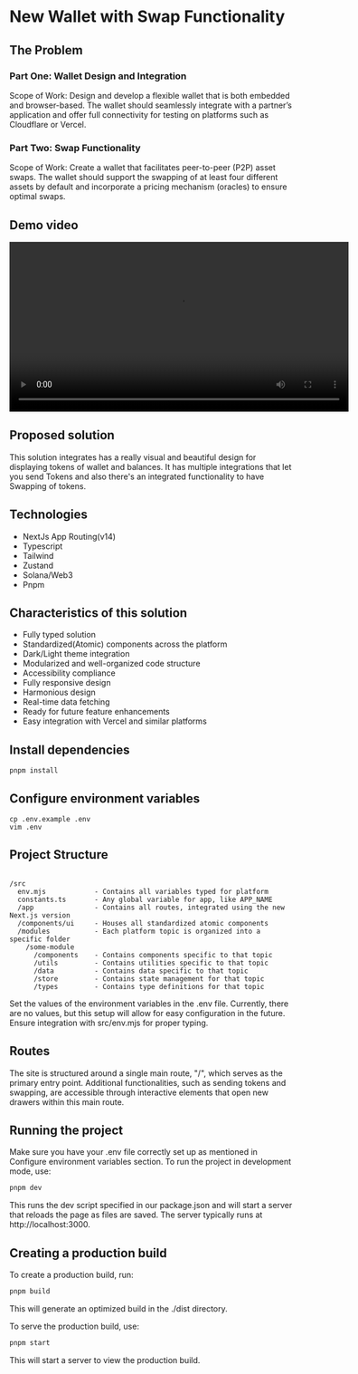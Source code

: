# New Wallet with Swap Functionality

## The Problem

### Part One: Wallet Design and Integration

Scope of Work: Design and develop a flexible wallet that is both embedded and browser-based. The wallet should seamlessly integrate with a partner’s application and offer full connectivity for testing on platforms such as Cloudflare or Vercel.

### Part Two: Swap Functionality

Scope of Work: Create a wallet that facilitates peer-to-peer (P2P) asset swaps. The wallet should support the swapping of at least four different assets by default and incorporate a pricing mechanism (oracles) to ensure optimal swaps.

## Demo video
<video height="300" controls>
  <source src="public/preview.mp4" type="video/mp4">
  Your browser does not support the video tag.
</video>

## Proposed solution

This solution integrates has a really visual and beautiful design for displaying tokens of wallet and balances. It has multiple integrations that let you send Tokens and also there's an integrated functionality to have Swapping of tokens.

## Technologies

- NextJs App Routing(v14)
- Typescript
- Tailwind
- Zustand
- Solana/Web3
- Pnpm

## Characteristics of this solution

- Fully typed solution
- Standardized(Atomic) components across the platform
- Dark/Light theme integration
- Modularized and well-organized code structure
- Accessibility compliance
- Fully responsive design
- Harmonious design
- Real-time data fetching
- Ready for future feature enhancements
- Easy integration with Vercel and similar platforms

## Install dependencies

```shell
pnpm install
```

## Configure environment variables

```shell
cp .env.example .env
vim .env
```

## Project Structure

```

/src
  env.mjs            - Contains all variables typed for platform
  constants.ts       - Any global variable for app, like APP_NAME
  /app               - Contains all routes, integrated using the new Next.js version
  /components/ui     - Houses all standardized atomic components
  /modules           - Each platform topic is organized into a specific folder
    /some-module
      /components    - Contains components specific to that topic
      /utils         - Contains utilities specific to that topic
      /data          - Contains data specific to that topic
      /store         - Contains state management for that topic
      /types         - Contains type definitions for that topic
```

Set the values of the environment variables in the .env file. Currently, there are no values, but this setup will allow for easy configuration in the future. Ensure integration with src/env.mjs for proper typing.

## Routes

The site is structured around a single main route, "/", which serves as the primary entry point. Additional functionalities, such as sending tokens and swapping, are accessible through interactive elements that open new drawers within this main route.

## Running the project

Make sure you have your .env file correctly set up as mentioned in Configure environment variables section.
To run the project in development mode, use:

```sh
pnpm dev
```

This runs the dev script specified in our package.json and will start a server that reloads the page as files are saved. The server typically runs at http://localhost:3000.

## Creating a production build

To create a production build, run:

```sh
pnpm build
```

This will generate an optimized build in the ./dist directory.

To serve the production build, use:

```sh
pnpm start
```

This will start a server to view the production build.
